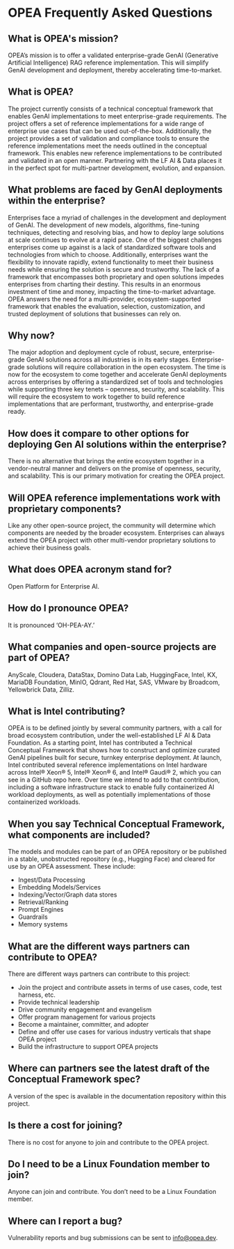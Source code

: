 # OPEA Frequently Asked Questions 

## What is OPEA's mission? 
OPEA’s mission is to offer a validated enterprise-grade GenAI (Generative Artificial Intelligence) RAG reference implementation. This will simplify GenAI development and deployment, thereby accelerating time-to-market.

## What is OPEA? 
The project currently consists of a technical conceptual framework that enables GenAI implementations to meet enterprise-grade requirements. The project offers a set of reference implementations for a wide range of enterprise use cases that can be used out-of-the-box. Additionally, the project provides a set of validation and compliance tools to ensure the reference implementations meet the needs outlined in the conceptual framework. This enables new reference implementations to be contributed and validated in an open manner. Partnering with the LF AI & Data places it in the perfect spot for multi-partner development, evolution, and expansion.

## What problems are faced by GenAI deployments within the enterprise? 
Enterprises face a myriad of challenges in the development and deployment of GenAI. The development of new models, algorithms, fine-tuning techniques, detecting and resolving bias, and how to deploy large solutions at scale continues to evolve at a rapid pace. One of the biggest challenges enterprises come up against is a lack of standardized software tools and technologies from which to choose. Additionally, enterprises want the flexibility to innovate rapidly, extend functionality to meet their business needs while ensuring the solution is secure and trustworthy. The lack of a framework that encompasses both proprietary and open solutions impedes enterprises from charting their destiny. This results in an enormous investment of time and money, impacting the time-to-market advantage. OPEA answers the need for a multi-provider, ecosystem-supported framework that enables the evaluation, selection, customization, and trusted deployment of solutions that businesses can rely on.

## Why now? 
The major adoption and deployment cycle of robust, secure, enterprise-grade GenAI solutions across all industries is in its early stages. Enterprise-grade solutions will require collaboration in the open ecosystem. The time is now for the ecosystem to come together and accelerate GenAI deployments across enterprises by offering a standardized set of tools and technologies while supporting three key tenets – openness, security, and scalability. This will require the ecosystem to work together to build reference implementations that are performant, trustworthy, and enterprise-grade ready.

## How does it compare to other options for deploying Gen AI solutions within the enterprise? 
There is no alternative that brings the entire ecosystem together in a vendor-neutral manner and delivers on the promise of openness, security, and scalability. This is our primary motivation for creating the OPEA project.

## Will OPEA reference implementations work with proprietary components? 
Like any other open-source project, the community will determine which components are needed by the broader ecosystem. Enterprises can always extend the OPEA project with other multi-vendor proprietary solutions to achieve their business goals.

## What does OPEA acronym stand for?  
Open Platform for Enterprise AI.

## How do I pronounce OPEA? 
It is pronounced ‘OH-PEA-AY.’

## What companies and open-source projects are part of OPEA?
AnyScale, Cloudera, DataStax, Domino Data Lab, HuggingFace, Intel, KX, MariaDB Foundation, MinIO, Qdrant, Red Hat, SAS, VMware by Broadcom, Yellowbrick Data, Zilliz.

## What is Intel contributing? 
OPEA is to be defined jointly by several community partners, with a call for broad ecosystem contribution, under the well-established LF AI & Data Foundation. As a starting point, Intel has contributed a Technical Conceptual Framework that shows how to construct and optimize curated GenAI pipelines built for secure, turnkey enterprise deployment. At launch, Intel contributed several reference implementations on Intel hardware across Intel® Xeon® 5, Intel® Xeon® 6, and Intel® Gaudi® 2, which you can see in a GitHub repo here. Over time we intend to add to that contribution, including a software infrastructure stack to enable fully containerized AI workload deployments, as well as potentially implementations of those containerized workloads. 

## When you say Technical Conceptual Framework, what components are included?
The models and modules can be part of an OPEA repository or be published in a stable, unobstructed repository (e.g., Hugging Face) and cleared for use by an OPEA assessment. These include:

* Ingest/Data Processing 
* Embedding Models/Services 
* Indexing/Vector/Graph data stores 
* Retrieval/Ranking 
* Prompt Engines 
* Guardrails 
* Memory systems 

## What are the different ways partners can contribute to OPEA? 
There are different ways partners can contribute to this project: 

* Join the project and contribute assets in terms of use cases, code, test harness, etc. 
* Provide technical leadership  
* Drive community engagement and evangelism 
* Offer program management for various projects 
* Become a maintainer, committer, and adopter 
* Define and offer use cases for various industry verticals that shape OPEA project 
* Build the infrastructure to support OPEA projects 

## Where can partners see the latest draft of the Conceptual Framework spec? 
A version of the spec is available in the documentation repository within this project. 

## Is there a cost for joining? 
There is no cost for anyone to join and contribute to the OPEA project. 

## Do I need to be a Linux Foundation member to join?
Anyone can join and contribute. You don’t need to be a Linux Foundation member. 

## Where can I report a bug?
Vulnerability reports and bug submissions can be sent to [info@opea.dev](mailto:info@opea.dev).